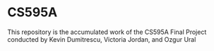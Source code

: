 # CS595A
This repository is the accumulated work of the CS595A Final Project conducted by Kevin Dumitrescu, Victoria Jordan, and Ozgur Ural
